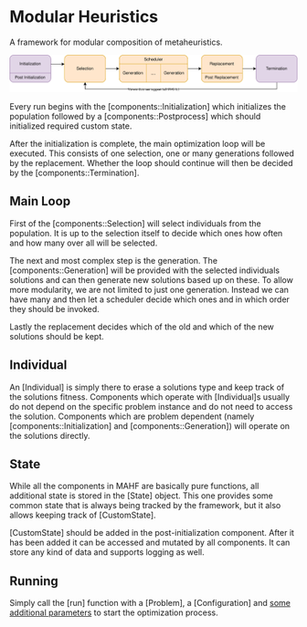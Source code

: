 # Modular Heuristics

A framework for modular composition of metaheuristics.

![MAHF module system][module_system]

Every run begins with the [components::Initialization] which initializes the population followed by a [components::Postprocess] which should initialized required custom state.

After the initialization is complete, the main optimization loop will be executed. This consists of one selection, one or many generations followed by the replacement. Whether the loop should continue will then be decided by the [components::Termination].

## Main Loop

First of the [components::Selection] will select individuals from the population. It is up to the selection itself to decide which ones how often and how many over all will be selected.

The next and most complex step is the generation. The [components::Generation] will be provided with the selected individuals solutions and can then generate new solutions based up on these. To allow more modularity, we are not limited to just one generation. Instead we can have many and then let a scheduler decide which ones and in which order they should be invoked.

Lastly the replacement decides which of the old and which of the new solutions should be kept.

[comment]: # (These will be overridden in the code for rustdoc!)
[module_system]: MAHF-module-system.svg

## Individual

An [Individual] is simply there to erase a solutions type and keep track of the solutions fitness. Components which operate with [Individual]s usually do not depend on the specific problem instance and do not need to access the solution. Components which are problem dependent (namely [components::Initialization] and [components::Generation]) will operate on the solutions directly.

## State

While all the components in MAHF are basically pure functions, all additional state is stored in the [State] object. This one provides some common state that is always being tracked by the framework, but it also allows keeping track of [CustomState].

[CustomState] should be added in the post-initialization component. After it has been added it can be accessed and mutated by all components. It can store any kind of data and supports logging as well.

## Running

Simply call the [run] function with a [Problem], a [Configuration] and [some additional parameters](run) to start the optimization process.





